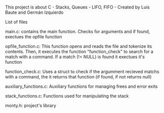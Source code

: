 This project is about C - Stacks, Queues - LIFO, FIFO - Created by Luis Baute and Germán Izquierdo


List of files

main.c: contains the main function. Checks for arguments and if found, exectues the opfile function

opfile_function.c: This function opens and reads the file and tokenize its contents. Then, it executes the function "function_check" to search for a match with a command. If a match (!= NULL) is found it exectues it's function

function_check.c: Uses a struct to check if the argumment recieved matchs with a command, the it returns that function (if found, if not returns null)

auxiliary_functions.c: Auxiliary functions for managing frees and error exits

stack_functions.c: Functions used for manipulating the stack

monty.h: project's library
